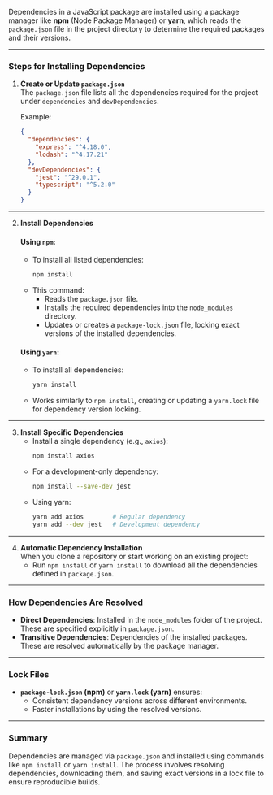 Dependencies in a JavaScript package are installed using a package manager like **npm** (Node Package Manager) or **yarn**, which reads the `package.json` file in the project directory to determine the required packages and their versions.

---

### Steps for Installing Dependencies

1. **Create or Update `package.json`**  
   The `package.json` file lists all the dependencies required for the project under `dependencies` and `devDependencies`.

   Example:
   ```json
   {
     "dependencies": {
       "express": "^4.18.0",
       "lodash": "^4.17.21"
     },
     "devDependencies": {
       "jest": "^29.0.1",
       "typescript": "^5.2.0"
     }
   }
   ```

---

2. **Install Dependencies**  

   #### Using `npm`:
   - To install all listed dependencies:
     ```bash
     npm install
     ```
   - This command:
     - Reads the `package.json` file.
     - Installs the required dependencies into the `node_modules` directory.
     - Updates or creates a `package-lock.json` file, locking exact versions of the installed dependencies.

   #### Using `yarn`:
   - To install all dependencies:
     ```bash
     yarn install
     ```
   - Works similarly to `npm install`, creating or updating a `yarn.lock` file for dependency version locking.

---

3. **Install Specific Dependencies**  
   - Install a single dependency (e.g., `axios`):
     ```bash
     npm install axios
     ```
   - For a development-only dependency:
     ```bash
     npm install --save-dev jest
     ```
   - Using yarn:
     ```bash
     yarn add axios        # Regular dependency
     yarn add --dev jest   # Development dependency
     ```

---

4. **Automatic Dependency Installation**  
   When you clone a repository or start working on an existing project:
   - Run `npm install` or `yarn install` to download all the dependencies defined in `package.json`.

---

### How Dependencies Are Resolved

- **Direct Dependencies**: Installed in the `node_modules` folder of the project. These are specified explicitly in `package.json`.
- **Transitive Dependencies**: Dependencies of the installed packages. These are resolved automatically by the package manager.

---

### Lock Files

- **`package-lock.json` (npm)** or **`yarn.lock` (yarn)** ensures:
  - Consistent dependency versions across different environments.
  - Faster installations by using the resolved versions.

---

### Summary

Dependencies are managed via `package.json` and installed using commands like `npm install` or `yarn install`. The process involves resolving dependencies, downloading them, and saving exact versions in a lock file to ensure reproducible builds.